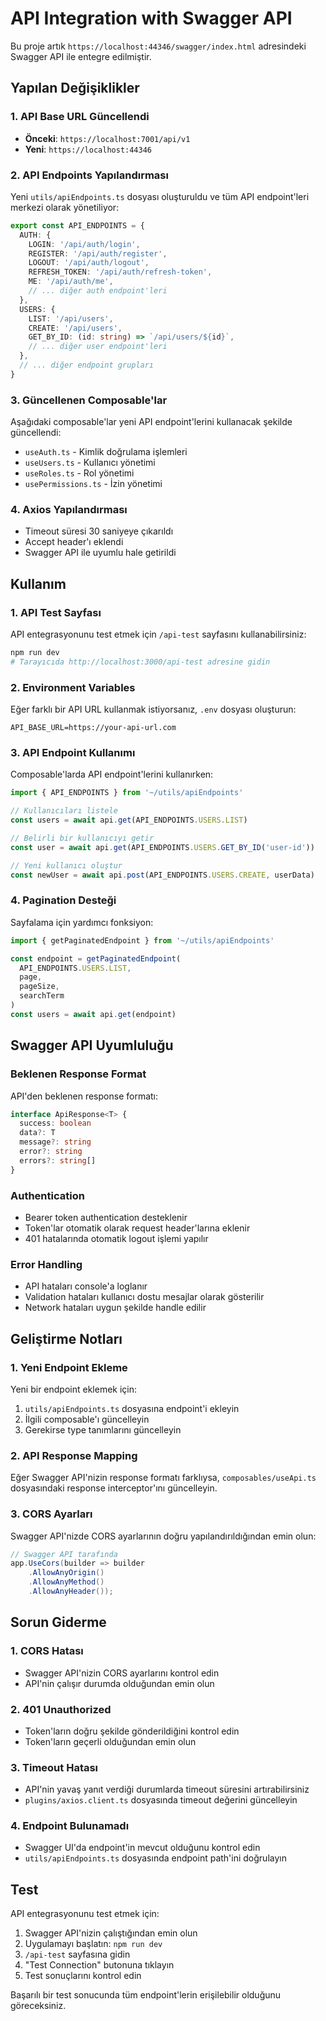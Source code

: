 # API Integration with Swagger API

Bu proje artık `https://localhost:44346/swagger/index.html` adresindeki Swagger API ile entegre edilmiştir.

## Yapılan Değişiklikler

### 1. API Base URL Güncellendi
- **Önceki**: `https://localhost:7001/api/v1`
- **Yeni**: `https://localhost:44346`

### 2. API Endpoints Yapılandırması
Yeni `utils/apiEndpoints.ts` dosyası oluşturuldu ve tüm API endpoint'leri merkezi olarak yönetiliyor:

```typescript
export const API_ENDPOINTS = {
  AUTH: {
    LOGIN: '/api/auth/login',
    REGISTER: '/api/auth/register',
    LOGOUT: '/api/auth/logout',
    REFRESH_TOKEN: '/api/auth/refresh-token',
    ME: '/api/auth/me',
    // ... diğer auth endpoint'leri
  },
  USERS: {
    LIST: '/api/users',
    CREATE: '/api/users',
    GET_BY_ID: (id: string) => `/api/users/${id}`,
    // ... diğer user endpoint'leri
  },
  // ... diğer endpoint grupları
}
```

### 3. Güncellenen Composable'lar
Aşağıdaki composable'lar yeni API endpoint'lerini kullanacak şekilde güncellendi:

- `useAuth.ts` - Kimlik doğrulama işlemleri
- `useUsers.ts` - Kullanıcı yönetimi
- `useRoles.ts` - Rol yönetimi
- `usePermissions.ts` - İzin yönetimi

### 4. Axios Yapılandırması
- Timeout süresi 30 saniyeye çıkarıldı
- Accept header'ı eklendi
- Swagger API ile uyumlu hale getirildi

## Kullanım

### 1. API Test Sayfası
API entegrasyonunu test etmek için `/api-test` sayfasını kullanabilirsiniz:

```bash
npm run dev
# Tarayıcıda http://localhost:3000/api-test adresine gidin
```

### 2. Environment Variables
Eğer farklı bir API URL kullanmak istiyorsanız, `.env` dosyası oluşturun:

```env
API_BASE_URL=https://your-api-url.com
```

### 3. API Endpoint Kullanımı
Composable'larda API endpoint'lerini kullanırken:

```typescript
import { API_ENDPOINTS } from '~/utils/apiEndpoints'

// Kullanıcıları listele
const users = await api.get(API_ENDPOINTS.USERS.LIST)

// Belirli bir kullanıcıyı getir
const user = await api.get(API_ENDPOINTS.USERS.GET_BY_ID('user-id'))

// Yeni kullanıcı oluştur
const newUser = await api.post(API_ENDPOINTS.USERS.CREATE, userData)
```

### 4. Pagination Desteği
Sayfalama için yardımcı fonksiyon:

```typescript
import { getPaginatedEndpoint } from '~/utils/apiEndpoints'

const endpoint = getPaginatedEndpoint(
  API_ENDPOINTS.USERS.LIST, 
  page, 
  pageSize, 
  searchTerm
)
const users = await api.get(endpoint)
```

## Swagger API Uyumluluğu

### Beklenen Response Format
API'den beklenen response formatı:

```typescript
interface ApiResponse<T> {
  success: boolean
  data?: T
  message?: string
  error?: string
  errors?: string[]
}
```

### Authentication
- Bearer token authentication desteklenir
- Token'lar otomatik olarak request header'larına eklenir
- 401 hatalarında otomatik logout işlemi yapılır

### Error Handling
- API hataları console'a loglanır
- Validation hataları kullanıcı dostu mesajlar olarak gösterilir
- Network hataları uygun şekilde handle edilir

## Geliştirme Notları

### 1. Yeni Endpoint Ekleme
Yeni bir endpoint eklemek için:

1. `utils/apiEndpoints.ts` dosyasına endpoint'i ekleyin
2. İlgili composable'ı güncelleyin
3. Gerekirse type tanımlarını güncelleyin

### 2. API Response Mapping
Eğer Swagger API'nizin response formatı farklıysa, `composables/useApi.ts` dosyasındaki response interceptor'ını güncelleyin.

### 3. CORS Ayarları
Swagger API'nizde CORS ayarlarının doğru yapılandırıldığından emin olun:

```csharp
// Swagger API tarafında
app.UseCors(builder => builder
    .AllowAnyOrigin()
    .AllowAnyMethod()
    .AllowAnyHeader());
```

## Sorun Giderme

### 1. CORS Hatası
- Swagger API'nizin CORS ayarlarını kontrol edin
- API'nin çalışır durumda olduğundan emin olun

### 2. 401 Unauthorized
- Token'ların doğru şekilde gönderildiğini kontrol edin
- Token'ların geçerli olduğundan emin olun

### 3. Timeout Hatası
- API'nin yavaş yanıt verdiği durumlarda timeout süresini artırabilirsiniz
- `plugins/axios.client.ts` dosyasında timeout değerini güncelleyin

### 4. Endpoint Bulunamadı
- Swagger UI'da endpoint'in mevcut olduğunu kontrol edin
- `utils/apiEndpoints.ts` dosyasında endpoint path'ini doğrulayın

## Test

API entegrasyonunu test etmek için:

1. Swagger API'nizin çalıştığından emin olun
2. Uygulamayı başlatın: `npm run dev`
3. `/api-test` sayfasına gidin
4. "Test Connection" butonuna tıklayın
5. Test sonuçlarını kontrol edin

Başarılı bir test sonucunda tüm endpoint'lerin erişilebilir olduğunu göreceksiniz. 